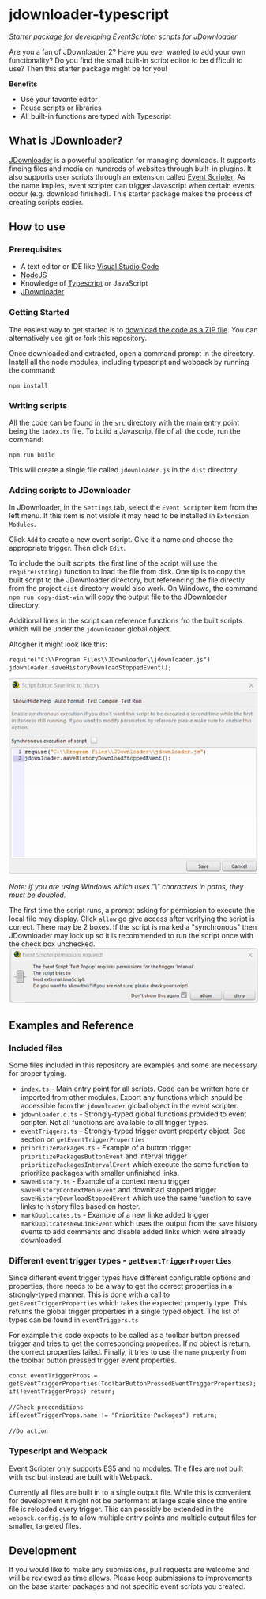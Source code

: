 # jdownloader-typescript
*Starter package for developing EventScripter scripts for JDownloader*


Are you a fan of JDownloader 2? Have you ever wanted to add your own functionality? Do you find the small built-in script editor to be difficult to use? Then this starter package might be for you!

**Benefits**
- Use your favorite editor
- Reuse scripts or libraries
- All built-in functions are typed with Typescript

## What is JDownloader?
[JDownloader](https://jdownloader.org/) is a powerful application for managing downloads. It supports finding files and media on hundreds of websites through built-in plugins. It also supports user scripts through an extension called [Event Scripter](https://support.jdownloader.org/Knowledgebase/Article/View/what-is-the-event-scripter/21). As the name implies, event scripter can trigger Javascript when certain events occur (e.g. download finished). This starter package makes the process of creating scripts easier.

## How to use

### Prerequisites 
- A text editor or IDE like [Visual Studio Code](https://code.visualstudio.com/)
- [NodeJS](https://nodejs.dev/)
- Knowledge of [Typescript](https://www.typescriptlang.org/) or JavaScript
- [JDownloader](https://jdownloader.org/)

### Getting Started
The easiest way to get started is to [download the code as a ZIP file](https://github.com/matthewmmorrow/jdownloader-typescript/archive/refs/heads/main.zip). You can alternatively use git or fork this repository.

Once downloaded and extracted, open a command prompt in the directory. Install all the node modules, including typescript and webpack by running the command:
```
npm install
```

### Writing scripts
All the code can be found in the `src` directory with the main entry point being the `index.ts` file. To build a Javascript file of all the code, run the command:
```
npm run build
```

This will create a single file called `jdownloader.js` in the `dist` directory. 

### Adding scripts to JDownloader
In JDownloader, in the `Settings` tab, select the `Event Scripter` item from the left menu. If this item is not visible it may need to be installed in `Extension Modules`.

Click `Add` to create a new event script. Give it a name and choose the appropriate trigger. Then click `Edit`. 

To include the built scripts, the first line of the script will use the `require(string)` function to load the file from disk. One tip is to copy the built script to the JDownloader directory, but referencing the file directly from the project `dist` directory would also work. On Windows, the command `npm run copy-dist-win` will copy the output file to the JDownloader directory.

Additional lines in the script can reference functions fro the built scripts which will be under the `jdownloader` global object.

Altogher it might look like this:
```
require("C:\\Program Files\\JDownloader\\jdownloader.js")
jdownloader.saveHistoryDownloadStoppedEvent();
```

![Code example in JDownloader script editor](add-script.png)

*Note: if you are using Windows which uses "\\" characters in paths, they must be doubled.*

The first time the script runs, a prompt asking for permission to execute the local file may display. Click `allow` go give access after verifying the script is correct. There may be 2 boxes. If the script is marked a "synchronous" then JDownloader may lock up so it is recommended to run the script once with the check box unchecked.
![Event Scripter permissions required!](warning.png)

## Examples and Reference
### Included files
Some files included in this repository are examples and some are necessary for proper typing.

- `index.ts` - Main entry point for all scripts. Code can be written here or imported from other modules. Export any functions which should be accessible from the `jdownloader` global object in the event scripter.
- `jdownloader.d.ts` - Strongly-typed global functions provided to event scripter. Not all functions are available to all trigger types.
- `eventTriggers.ts` - Strongly-typed trigger event property object. See section on `getEventTriggerProperties`
- `prioritizePackages.ts` - Example of a button trigger `prioritizePackagesButtonEvent` and interval trigger `prioritizePackagesIntervalEvent` which execute the same function to prioritize packages with smaller unfinished links.
- `saveHistory.ts` - Example of a context menu trigger `saveHistoryContextMenuEvent` and download stopped trigger `saveHistoryDownloadStoppedEvent` which use the same function to save links to history files based on hoster.
- `markDuplicates.ts` - Example of a new linke added trigger `markDuplicatesNewLinkEvent` which uses the output from the save history events to add comments and disable added links which were already downloaded.

### Different event trigger types - `getEventTriggerProperties`
Since different event trigger types have different configurable options and properties, there needs to be a way to get the correct properties in a strongly-typed manner. This is done with a call to `getEventTriggerProperties` which takes the expected property type. This returns the global trigger properties in a single typed object. The list of types can be found in `eventTriggers.ts`

For example this code expects to be called as a toolbar button pressed trigger and tries to get the corresponding properites. If no object is return, the correct properties failed. Finally, it tries to use the `name` property from the toolbar button pressed trigger event properties.
```
const eventTriggerProps = getEventTriggerProperties(ToolbarButtonPressedEventTriggerProperties);
if(!eventTriggerProps) return;

//Check preconditions
if(eventTriggerProps.name != "Prioritize Packages") return;

//Do action
```

### Typescript and Webpack
Event Scripter only supports ES5 and no modules. The files are not built with `tsc` but instead are built with Webpack.

Currently all files are built in to a single output file. While this is convenient for development it might not be performant at large scale since the entire file is reloaded every trigger. This can possibly be extended in the `webpack.config.js` to allow multiple entry points and multiple output files for smaller, targeted files.

## Development
If you would like to make any submissions, pull requests are welcome and will be reviewed as time allows. Please keep submissions to improvements on the base starter packages and not specific event scripts you created.